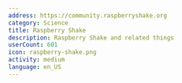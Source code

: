 ```yaml
---
address: https://community.raspberryshake.org
category: Science
title: Raspberry Shake
description: Raspberry Shake and related things
userCount: 601
icon: raspberry-shake.png
activity: medium
language: en_US
---
```

